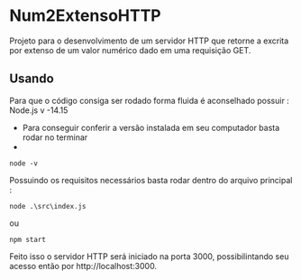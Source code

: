 # Num2ExtensoHTTP

  Projeto para o desenvolvimento de um servidor HTTP que retorne a excrita por extenso de um valor numérico dado em uma requisição GET.
  
## Usando

  Para que o código consiga ser rodado forma fluida é aconselhado possuir :
  Node.js v -14.15
  
  - Para conseguir conferir a versão instalada em seu computador basta rodar no terminar
  - 
  ```shell
  node -v
  ```
  Possuindo os requisitos necessários basta rodar dentro do arquivo principal :
  
  ```shell
  node .\src\index.js
  ```
  
  ou
  
  ```shell
  npm start
  ```
  
  Feito isso o servidor HTTP será iniciado na porta 3000, possibilintando seu acesso então por http://localhost:3000.
  
  
  
  
 

